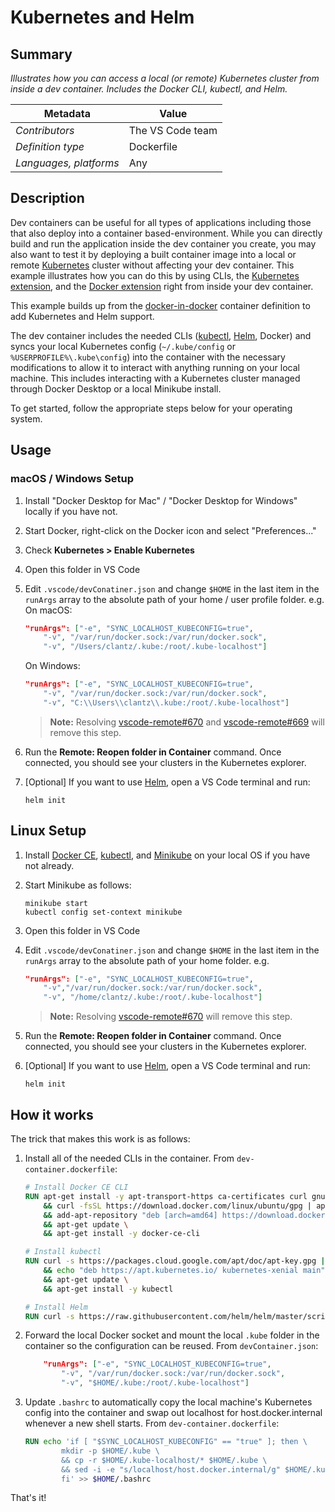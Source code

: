 # Kubernetes and Helm

## Summary

*Illustrates how you can access a local (or remote) Kubernetes cluster from inside a dev container. Includes the Docker CLI, kubectl, and Helm.*

| Metadata | Value |  
|----------|-------|
| *Contributors* | The VS Code team |
| *Definition type* | Dockerfile |
| *Languages, platforms* | Any |

## Description

Dev containers can be useful for all types of applications including those that also deploy into a container based-environment. While you can directly build and run the application inside the dev container you create, you may also want to test it by deploying a built container image into a local or remote [Kubernetes](https://kubernetes.io/) cluster without affecting your dev container. This example illustrates how you can do this by using CLIs, the [Kubernetes extension](https://marketplace.visualstudio.com/items?itemName=ms-kubernetes-tools.vscode-kubernetes-tools), and the [Docker extension](https://marketplace.visualstudio.com/items?itemName=PeterJausovec.vscode-docker) right from inside your dev container.

This example builds up from the [docker-in-docker](../docker-in-docker) container definition to add Kubernetes and Helm support.

The dev container includes the needed CLIs ([kubectl](https://kubernetes.io/docs/reference/kubectl/overview/), [Helm](https://helm.sh), Docker) and syncs your local Kubernetes config (`~/.kube/config` or `%USERPROFILE%\.kube\config`) into the container with the necessary modifications to allow it to interact with anything running on your local machine. This includes interacting with a Kubernetes cluster managed through Docker Desktop or a local Minikube install.

To get started, follow the appropriate steps below for your operating system.

## Usage

### macOS  / Windows Setup

1. Install "Docker Desktop for Mac" / "Docker Desktop for Windows" locally if you have not.

2. Start Docker, right-click on the Docker icon and select "Preferences..."

3. Check **Kubernetes > Enable Kubernetes**

4. Open this folder in VS Code

5. Edit `.vscode/devConatiner.json` and change `$HOME` in the last item in the `runArgs` array to the absolute path of your home / user profile folder. e.g. On macOS:
    
    ```json
    "runArgs": ["-e", "SYNC_LOCALHOST_KUBECONFIG=true",
        "-v", "/var/run/docker.sock:/var/run/docker.sock", 
        "-v", "/Users/clantz/.kube:/root/.kube-localhost"]
    ```
    On Windows:

    ```json
    "runArgs": ["-e", "SYNC_LOCALHOST_KUBECONFIG=true",
        "-v", "/var/run/docker.sock:/var/run/docker.sock", 
        "-v", "C:\\Users\\clantz\\.kube:/root/.kube-localhost"]
    ```

    > **Note:** Resolving [vscode-remote#670](https://github.com/Microsoft/vscode-remote/issues/670) and [vscode-remote#669](https://github.com/Microsoft/vscode-remote/issues/669) will remove this step.

6. Run the **Remote: Reopen folder in Container** command. Once connected, you should see your clusters in the Kubernetes explorer.

7. [Optional] If you want to use [Helm](https://helm.sh), open a VS Code terminal and run:
    ```
    helm init
    ```

## Linux Setup

1. Install [Docker CE](https://docs.docker.com/install/linux/docker-ce/ubuntu/), [kubectl](https://kubernetes.io/docs/tasks/tools/install-kubectl/), and [Minikube](https://kubernetes.io/docs/tasks/tools/install-minikube/) on your local OS if you have not already.

2. Start Minikube as follows:
    ```
    minikube start
    kubectl config set-context minikube
    ```

3. Open this folder in VS Code

4. Edit `.vscode/devConatiner.json` and change `$HOME` in the last item in the `runArgs` array to the absolute path of your home folder. e.g.
    ```json
    "runArgs": ["-e", "SYNC_LOCALHOST_KUBECONFIG=true",
        "-v","/var/run/docker.sock:/var/run/docker.sock", 
        "-v", "/home/clantz/.kube:/root/.kube-localhost"]
    ```
    > **Note:** Resolving [vscode-remote#670](https://github.com/Microsoft/vscode-remote/issues/670) will remove this step.

5. Run the **Remote: Reopen folder in Container** command. Once connected, you should see your clusters in the Kubernetes explorer.

6. [Optional] If you want to use [Helm](https://helm.sh), open a VS Code terminal and run:
    ```
    helm init
    ```

## How it works

The trick that makes this work is as follows:

1. Install all of the needed CLIs in the container. From `dev-container.dockerfile`:

    ```Dockerfile
    # Install Docker CE CLI
    RUN apt-get install -y apt-transport-https ca-certificates curl gnupg-agent software-properties-common \
        && curl -fsSL https://download.docker.com/linux/ubuntu/gpg | apt-key add - \
        && add-apt-repository "deb [arch=amd64] https://download.docker.com/linux/ubuntu $(lsb_release -cs) stable" \
        && apt-get update \
        && apt-get install -y docker-ce-cli

    # Install kubectl
    RUN curl -s https://packages.cloud.google.com/apt/doc/apt-key.gpg | apt-key add - \
        && echo "deb https://apt.kubernetes.io/ kubernetes-xenial main" | tee -a /etc/apt/sources.list.d/kubernetes.list \
        && apt-get update \
        && apt-get install -y kubectl

    # Install Helm
    RUN curl -s https://raw.githubusercontent.com/helm/helm/master/scripts/get | bash -
    ```

2. Forward the local Docker socket and mount the local `.kube` folder in the container so the configuration can be reused. From `devContainer.json`:

    ```json
        "runArgs": ["-e", "SYNC_LOCALHOST_KUBECONFIG=true",
            "-v", "/var/run/docker.sock:/var/run/docker.sock",
            "-v", "$HOME/.kube:/root/.kube-localhost"]
    ```

3. Update `.bashrc` to automatically copy the local machine's Kubernetes config into the container and swap out localhost for host.docker.internal whenever a new shell starts. From `dev-container.dockerfile`:

    ```Dockerfile
    RUN echo 'if [ "$SYNC_LOCALHOST_KUBECONFIG" == "true" ]; then \
            mkdir -p $HOME/.kube \
            && cp -r $HOME/.kube-localhost/* $HOME/.kube \
            && sed -i -e "s/localhost/host.docker.internal/g" $HOME/.kube/config; \
            fi' >> $HOME/.bashrc
    ```

That's it!
